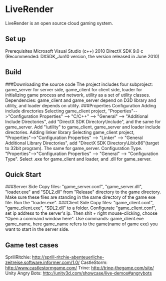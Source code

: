 LiveRender
==========
LiveRender is an open source cloud gaming system.

Set up
------
Prerequisites
Microsoft Visual Studio (c++) 2010
DirectX SDK 9.0 c (Recommended: DXSDK_Jun10 version, the version released in June 2010)

Build
-----
###Downloading the source code
The project includes four subproject: game_server for server side, game_client for client side, loader for initializing game process and network, utility as a set of utility classes. Dependencies: game_client and game_server depend on D3D library and utility, and loader depends on utility. 
###Properties Configuration
Adding include directories 
Selecting game_client project, "Properties"-->"Configuration Properties" --> "C/C++" --> "General" --> "Additional Include Directories", add "DirectX SDK Directory\Include", and the same for game_server. Add "\utility" to game_client, game_server and loader include directories.
Adding linker library 
Selecting game_client project, "Properties"-->"Configuration Properties" --> "Linker" --> "General Additional Library Directories", add "DirectX SDK Directory\Lib\x86"(target to 32bit program). The same for game_server.
Configuration Type. "Properties"-->"Configuration Properties" --> "General" --> "Configuration Type". Select .exe for game_client and loader, and .dll for game_server.

Quick Start
-----------
###Server Side
Copy files: "game_server.conf", "game_server.dll", "loader.exe" and "SDL2.dll" from "Release" directory to the game directory. Make sure these files are standing in the same directory of the game exe file. Run the "loader.exe".
###Client Side
Copy files: "game_client.conf", "game_client.exe", "SDL2.dll" to a folder. Configurate "game_client.conf", set ip address to the server's ip. Then shit + right mouse-clicking, choose "Open a command window here". Use commands: game_client.exe game_name, here game_name refers to the game(name of game exe) you want to start in the server side.

Game test cases
---------------
SprillRitchie: http://sprill-ritchie-abenteuerliche-zeitreise.software.informer.com/1.0/
CastleStorm: http://www.castlestormgame.com/
Trine: http://trine-thegame.com/site/
Unity Angry Bots: http://unity3d.com/showcase/live-demos#angrybots
